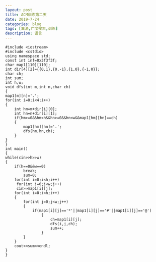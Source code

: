 ```yaml
---
layout: post
title: ACM训练第二天
date: 2019-7-24
categories: blog
tags: [算法,广度搜索,训练]
description: 语言
---
```


    #include <iostream>
    #include <cstdio>
    using namespace std;
    const int inf=0x3f3f3f;
    char map1[110][110];
    int dir[4][2]={{0,1},{0,-1},{1,0},{-1,0}};
    char ch;
    int sum;
    int h,w;
    void dfs(int m,int n,char ch)
    {
    map1[m][n]='.';
    for(int i=0;i<4;i++)
    {
        int hm=m+dir[i][0];
        int hn=n+dir[i][1];
        if(hm>=0&&hm<h&&hn>=0&&hn<w&&map1[hm][hn]==ch)
        {
            map1[hm][hn]='.';
            dfs(hm,hn,ch);
        }
    }
    }
    int main()
    {
    while(cin>>h>>w)
    {
        if(h==0&&w==0)
            break;
            sum=0;
        for(int i=0;i<h;i++)
         for(int j=0;j<w;j++)
         cin>>map1[i][j];
        for(int i=0;i<h;i++)
        {
            for(int j=0;j<w;j++)
            {
                if(map1[i][j]=='*'||map1[i][j]=='#'||map1[i][j]=='@')
                    {
                        ch=map1[i][j];
                        dfs(i,j,ch);
                        sum++;
                    }
            }
        }
        cout<<sum<<endl;
    }
    }










